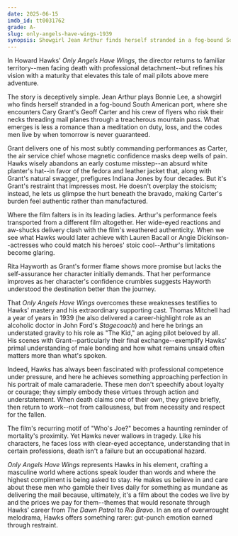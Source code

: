 ```yaml
---
date: 2025-06-15
imdb_id: tt0031762
grade: A-
slug: only-angels-have-wings-1939
synopsis: Showgirl Jean Arthur finds herself stranded in a fog-bound South American port, where she encounters Cary Grant and his crew of flyers who risk their necks threading mail planes through a treacherous mountain pass. 
---
```


In Howard Hawks' _Only Angels Have Wings_, the director returns to familiar territory--men facing death with professional detachment--but refines his vision with a maturity that elevates this tale of mail pilots above mere adventure.

The story is deceptively simple. Jean Arthur plays Bonnie Lee, a showgirl who finds herself stranded in a fog-bound South American port, where she encounters Cary Grant's Geoff Carter and his crew of flyers who risk their necks threading mail planes through a treacherous mountain pass. What emerges is less a romance than a meditation on duty, loss, and the codes men live by when tomorrow is never guaranteed.

Grant delivers one of his most subtly commanding performances as Carter, the air service chief whose magnetic confidence masks deep wells of pain. Hawks wisely abandons an early costume misstep--an absurd white planter's hat--in favor of the fedora and leather jacket that, along with Grant's natural swagger, prefigures Indiana Jones by four decades. But it's Grant's restraint that impresses most. He doesn't overplay the stoicism; instead, he lets us glimpse the hurt beneath the bravado, making Carter's burden feel authentic rather than manufactured.

Where the film falters is in its leading ladies. Arthur's performance feels transported from a different film altogether. Her wide-eyed reactions and aw-shucks delivery clash with the film's weathered authenticity. When we see what Hawks would later achieve with Lauren Bacall or Angie Dickinson--actresses who could match his heroes' stoic cool--Arthur's limitations become glaring.

Rita Hayworth as Grant's former flame shows more promise but lacks the self-assurance her character initially demands. That her performance improves as her character's confidence crumbles suggests Hayworth understood the destination better than the journey.

That _Only Angels Have Wings_ overcomes these weaknesses testifies to Hawks' mastery and his extraordinary supporting cast. Thomas Mitchell had a year of years in 1939 (he also delivered a career-highlight role as an alcoholic doctor in John Ford's <span data-imdb-id="tt0031971">_Stagecoach_</span>) and here he brings an understated gravity to his role as "The Kid," an aging pilot beloved by all. His scenes with Grant--particularly their final exchange--exemplify Hawks' primal understanding of male bonding and how what remains unsaid often matters more than what's spoken.

Indeed, Hawks has always been fascinated with professional competence under pressure, and here he achieves something approaching perfection in his portrait of male camaraderie. These men don't speechify about loyalty or courage; they simply embody these virtues through action and understatement. When death claims one of their own, they grieve briefly, then return to work--not from callousness, but from necessity and respect for the fallen.

The film's recurring motif of "Who's Joe?" becomes a haunting reminder of mortality's proximity. Yet Hawks never wallows in tragedy. Like his characters, he faces loss with clear-eyed acceptance, understanding that in certain professions, death isn't a failure but an occupational hazard.

_Only Angels Have Wings_ represents Hawks in his element, crafting a masculine world where actions speak louder than words and where the highest compliment is being asked to stay. He makes us believe in and care about these men who gamble their lives daily for something as mundane as delivering the mail because, ultimately, it's a film about the codes we live by and the prices we pay for them--themes that would resonate through Hawks' career from <span data-imdb-id="tt0020815">_The Dawn Patrol_</span> to <span data-imdb-id="tt0053221">_Rio Bravo_</span>. In an era of overwrought melodrama, Hawks offers something rarer: gut-punch emotion earned through restraint.

